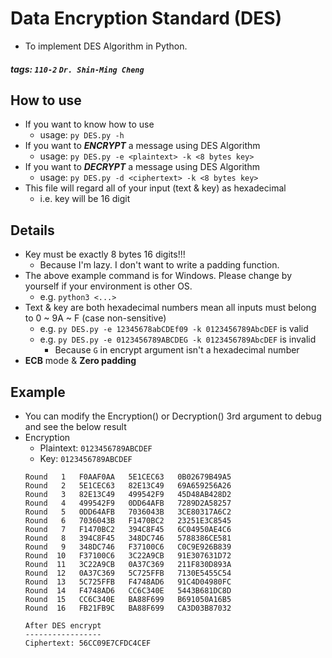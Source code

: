 # Data Encryption Standard (DES)

- To implement DES Algorithm in Python.

##### tags: `110-2` `Dr. Shin-Ming Cheng`

## How to use

- If you want to know how to use
	- usage: `py DES.py -h`
- If you want to ***ENCRYPT*** a message using DES Algorithm
	- usage: `py DES.py -e <plaintext> -k <8 bytes key>`
- If you want to ***DECRYPT*** a message using DES Algorithm
	- usage: `py DES.py -d <ciphertext> -k <8 bytes key>`
- This file will regard all of your input (text & key) as hexadecimal
	- i.e. key will be 16 digit

## Details

- Key must be exactly 8 bytes 16 digits!!!
	- Because I'm lazy. I don't want to write a padding function.
- The above example command is for Windows. Please change by yourself if your environment is other OS.
	- e.g. `python3 <...>`
- Text & key are both hexadecimal numbers mean all inputs must belong to 0 ~ 9A ~ F (case non-sensitive)
	- e.g. `py DES.py -e 12345678abCDEf09 -k 0123456789AbcDEF` is valid
	- e.g. `py DES.py -e 0123456789ABCDEG -k 0123456789AbcDEF` is invalid
		- Because `G` in encrypt argument isn't a hexadecimal number
- **ECB** mode & **Zero padding**

## Example

- You can modify the Encryption() or Decryption() 3rd argument to debug and see the below result
- Encryption
	- Plaintext: `0123456789ABCDEF`
	- Key: `0123456789ABCDEF`
	```
	Round   1   F0AAF0AA   5E1CEC63   0B02679B49A5
	Round   2   5E1CEC63   82E13C49   69A659256A26
	Round   3   82E13C49   499542F9   45D48AB428D2
	Round   4   499542F9   0DD64AFB   7289D2A58257
	Round   5   0DD64AFB   7036043B   3CE80317A6C2
	Round   6   7036043B   F1470BC2   23251E3C8545
	Round   7   F1470BC2   394C8F45   6C04950AE4C6
	Round   8   394C8F45   348DC746   5788386CE581
	Round   9   348DC746   F37100C6   C0C9E926B839
	Round  10   F37100C6   3C22A9CB   91E307631D72
	Round  11   3C22A9CB   0A37C369   211F830D893A
	Round  12   0A37C369   5C725FFB   7130E5455C54
	Round  13   5C725FFB   F4748AD6   91C4D04980FC
	Round  14   F4748AD6   CC6C340E   5443B681DC8D
	Round  15   CC6C340E   BA88F699   B691050A16B5
	Round  16   FB21FB9C   BA88F699   CA3D03B87032

	After DES encrypt
	-----------------
	Ciphertext: 56CC09E7CFDC4CEF
	```
